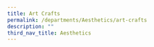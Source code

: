 ```yaml
---
title: Art Crafts
permalink: /departments/Aesthetics/art-crafts
description: ""
third_nav_title: Aesthetics
---
```

